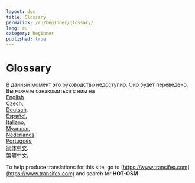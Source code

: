 ```yaml
---
layout: doc
title: Glossary
permalink: /ru/beginner/glossary/
lang: ru
category: beginner
published: true
---
```


Glossary
=============================  

В данный момент это руководство недоступно. Оно будет переведено. Вы можете ознакомиться с ним на  
[English](/en/beginner/glossary/)    <!--    
[Bahasa Indonesia](/id/beginner/glossary/),  
[Catalan](/ca/beginner/glossary/)-->  
[Czech](/cs/beginner/glossary/),   
[Deutsch](/de/beginner/glossary/),  
[Español](/es/beginner/glossary/),  <!--
[فارسی](/fa/beginner/glossary/),  
[Français](/fr/beginner/glossary/),  
[Hrvatski](/hr/beginner/glossary/),-->  
[Italiano](/it/beginner/glossary/),  <!--
[日本語](/ja/beginner/glossary/),-->  
[Myanmar](/my/beginner/glossary/),<!--
[Norsk](/nb/beginner/glossary/),-->  
[Nederlands](/nl_NL/beginner/glossary/).  
[Português](/pt/beginner/glossary/),  <!--
[Русский](/ru/beginner/glossary/),  
[Kiswahili](/sw/beginner/glossary/), 
[Slovenian](/sl/beginner/glossary/),  
[Shqip](/sq/beginner/glossary/),  
[Українська](/uk/beginner/glossary/),-->   
[简体中文](/zh_CN/beginner/glossary/).  
[繁體中文](/zh_TW/beginner/glossary/).  

To help produce translations for this site, go to [https://www.transifex.com](https://www.transifex.com) and search for **HOT-OSM**.
